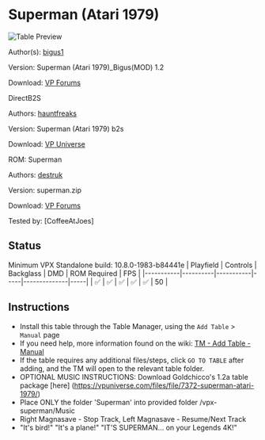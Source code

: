 ﻿# Superman (Atari 1979)
![Table Preview](../../images/vpx-superman-preview.jpg)

Author(s): [bigus1](https://www.vpforums.org/index.php?showuser=107629)
  
Version:  Superman (Atari 1979)_Bigus(MOD) 1.2

Download:  [VP Forums](https://www.vpforums.org/index.php?app=downloads&showfile=18560)

DirectB2S

Authors: [hauntfreaks](https://vpuniverse.com/profile/5216-hauntfreaks/)

Version: Superman (Atari 1979) b2s

Download: [VP Universe](https://vpuniverse.com/files/file/7422-superman-atari-1979-b2s/)


ROM: Superman

Authors: [destruk](https://www.vpforums.org/index.php?showuser=5)

Version: superman.zip

Download: [VP Forums](https://www.vpforums.org/index.php?app=downloads&showfile=181)


Tested by:
[CoffeeAtJoes]

## Status 

Minimum VPX Standalone build: 10.8.0-1983-b84441e
| Playfield | Controls | Backglass | DMD | ROM Required | FPS | 
|-----------|----------|-----------|-----|--------------|-----|
| :white_check_mark: | :white_check_mark: | :white_check_mark: | :white_check_mark: | :white_check_mark: | 50 |

## Instructions

- Install this table through the Table Manager, using the `Add Table` > `Manual` page
- If you need help, more information found on the wiki: [TM - Add Table - Manual](https://github.com/LegendsUnchained/vpx-standalone-alp4k/wiki/%5B04%5D-%F0%9F%A7%A1-TM-%E2%80%90-Other-Features#add-table---manual)
- If the table requires any additional files/steps, click `GO TO TABLE` after adding, and the TM will open to the relevant table folder.
- OPTIONAL MUSIC INSTRUCTIONS: Download Goldchicco's 1.2a table package [here] (https://vpuniverse.com/files/file/7372-superman-atari-1979/)
- Place ONLY the folder 'Superman' into provided folder /vpx-superman/Music
- Right Magnasave - Stop Track, Left Magnasave - Resume/Next Track
- "It's bird!" "It's a plane!" "IT'S SUPERMAN... on your Legends 4K!"

